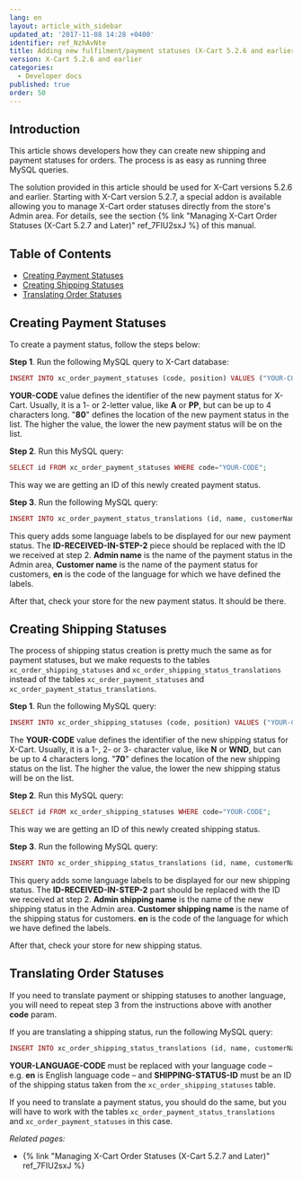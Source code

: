 ```yaml
---
lang: en
layout: article_with_sidebar
updated_at: '2017-11-08 14:28 +0400'
identifier: ref_NzhAvNte
title: Adding new fulfilment/payment statuses (X-Cart 5.2.6 and earlier)
version: X-Cart 5.2.6 and earlier
categories:
  - Developer docs
published: true
order: 50
---
```

## Introduction

This article shows developers how they can create new shipping and payment statuses for orders. The process is as easy as running three MySQL queries.

The solution provided in this article should be used for X-Cart versions 5.2.6 and earlier. Starting with X-Cart version 5.2.7, a special addon is available allowing you to manage X-Cart order statuses directly from the store's Admin area. For details, see the section {% link "Managing X-Cart Order Statuses (X-Cart 5.2.7 and Later)" ref_7FIU2sxJ %} of this manual.

## Table of Contents

*   [Creating Payment Statuses](#creating-payment-statuses)
*   [Creating Shipping Statuses](#creating-shipping-statuses)
*   [Translating Order Statuses](#translating-order-statuses)

## Creating Payment Statuses

To create a payment status, follow the steps below:

**Step 1**. Run the following MySQL query to X-Cart database:

```php
INSERT INTO xc_order_payment_statuses (code, position) VALUES ("YOUR-CODE", "80");
```

**YOUR-CODE** value defines the identifier of the new payment status for X-Cart. Usually, it is a 1- or 2-letter value, like **A** or **PP**, but can be up to 4 characters long. "**80**" defines the location of the new payment status in the list. The higher the value, the lower the new payment status will be on the list.

**Step 2**. Run this MySQL query:

```php
SELECT id FROM xc_order_payment_statuses WHERE code="YOUR-CODE";
```

This way we are getting an ID of this newly created payment status.

**Step 3**. Run the following MySQL query:

```php
INSERT INTO xc_order_payment_status_translations (id, name, customerName, code) VALUES ("ID-RECEIVED-IN-STEP-2", "Admin name", "Customer name", "en");
```

This query adds some language labels to be displayed for our new payment status. The **ID-RECEIVED-IN-STEP-2** piece should be replaced with the ID we received at step 2. **Admin name** is the name of the payment status in the Admin area, **Customer name** is the name of the payment status for customers, **en** is the code of the language for which we have defined the labels.

After that, check your store for the new payment status. It should be there.

## Creating Shipping Statuses

The process of shipping status creation is pretty much the same as for payment statuses, but we make requests to the tables `xc_order_shipping_statuses` and `xc_order_shipping_status_translations` instead of the tables `xc_order_payment_statuses` and `xc_order_payment_status_translations`.

**Step 1**. Run the following MySQL query:

```php
INSERT INTO xc_order_shipping_statuses (code, position) VALUES ("YOUR-CODE", "70");
```

The **YOUR-CODE** value defines the identifier of the new shipping status for X-Cart. Usually, it is a 1-, 2- or 3- character value, like **N** or **WND**, but can be up to 4 characters long. "**70**" defines the location of the new shipping status on the list. The higher the value, the lower the new shipping status will be on the list.

**Step 2**. Run this MySQL query:

```php
SELECT id FROM xc_order_shipping_statuses WHERE code="YOUR-CODE";
```

This way we are getting an ID of this newly created shipping status.

**Step 3**. Run the following MySQL query:

```php
INSERT INTO xc_order_shipping_status_translations (id, name, customerName, code) VALUES ("ID-RECEIVED-IN-STEP-2", "Admin shipping name", "Customer shipping name", "en");
```

This query adds some language labels to be displayed for our new shipping status. The **ID-RECEIVED-IN-STEP-2** part should be replaced with the ID we received at step 2. **Admin shipping name** is the name of the new shipping status in the Admin area. **Customer shipping name** is the name of the shipping status for customers. **en** is the code of the language for which we have defined the labels.

After that, check your store for new shipping status.

## Translating Order Statuses

If you need to translate payment or shipping statuses to another language, you will need to repeat step 3 from the instructions above with another **code** param.

If you are translating a shipping status, run the following MySQL query: 

```php
INSERT INTO xc_order_shipping_status_translations (id, name, customerName, code) VALUES ("SHIPPING-STATUS-ID", "Admin shipping name in your language", "Customer shipping name in your language", "YOUR-LANGUAGE-CODE");
```

**YOUR-LANGUAGE-CODE** must be replaced with your language code – e.g. **en** is English language code – and **SHIPPING-STATUS-ID** must be an ID of the shipping status taken from the `xc_order_shipping_statuses` table.

If you need to translate a payment status, you should do the same, but you will have to work with the tables `xc_order_payment_status_translations` and `xc_order_payment_statuses` in this case.

_Related pages:_

*   {% link "Managing X-Cart Order Statuses (X-Cart 5.2.7 and Later)" ref_7FIU2sxJ %}
